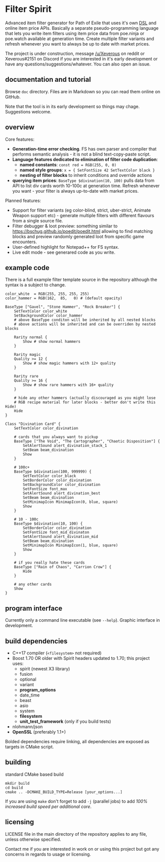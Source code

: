 # Filter Spirit

Advanced item filter generator for Path of Exile that uses it's own [DSL](https://en.wikipedia.org/wiki/Domain-specific_language) and online item price APIs. Basically a separate pseudo-programming language that lets you write item filters using item price data from poe.ninja or poe.watch available at generation time. Create multiple filter variants and refresh whenever you want to always be up to date with market prices.

The project is under construction, message [/u/Xeverous](https://old.reddit.com/user/Xeverous/) on reddit or Xeverous#2151 on Discord if you are interested in it's early development or have any questions/suggestions/whatever. You can also open an issue.

## documentation and tutorial

Browse `doc` directory. Files are in Markdown so you can read them online on GitHub.

Note that the tool is in its early development so things may chage. Suggestions welcome.

## overview

Core features:

- **Generation-time error checking**. FS has own parser and compiler that performs semantic analysis - it is not a blind text-copy-paste script.
- **Language features dedicated to elimination of filter code duplication**:
  - **named constants**: `const red = RGB(255, 0, 0)`
  - **named style groups**: `x = { SetFontSize 42 SetTextColor black }`
  - **nesting of filter blocks** to inherit conditions and override actions
- **querying item prices**: `BaseType $divination(10, 100)` pulls data from API to list div cards worth 10-100c at generation time. Refresh whenever you want - your filter is always up-to-date with market prices.

Planned features:

- Support for filter variants (eg color-blind, strict, uber-strict, Animate Weapon support etc) - generate multiple filters with different flavours from a single source file.
- Filter debugger & loot preview: something similar to https://bschug.github.io/poedit/poedit.html allowing to find matching blocks and preview randomly generated loot from specific game encounters.
- User-defined highlight for Notepad++ for FS syntax.
- Live edit mode - see generared code as you write.

## example code

There is a full example filter template source in the repository although the syntax is a subject to change.

```
color_white  = RGB(255, 255, 255, 255)
color_hammer = RGB(162,  85,   0) # (default opacity)

BaseType ["Gavel", "Stone Hammer", "Rock Breaker"] {
	SetTextColor color_white
	SetBackgroundColor color_hammer
	# above BaseType conditon will be inherited by all nested blocks
	# above actions will be inherited and can be overriden by nested blocks

	Rarity normal {
		Show # show normal hammers
	}

	Rarity magic
	Quality >= 12 {
		Show # show magic hammers with 12+ quality
	}

	Rarity rare
	Quality >= 16 {
		Show # show rare hammers with 16+ quality
	}

	# hide any other hammers (actually discouraged as you might lose
	# RGB recipe material for later blocks - better don't write this Hide)
	Hide
}

Class "Divination Card" {
	SetTextColor color_divination

	# cards that you always want to pickup
	BaseType ["The Void", "The Cartographer", "Chaotic Disposition"] {
		SetAlertSound alert_divination_stack_1
		SetBeam beam_divination
		Show
	}

	# 100c+
	BaseType $divination(100, 999999) {
		SetTextColor color_black
		SetBorderColor color_divination
		SetBackgroundColor color_divination
		SetFontSize font_max
		SetAlertSound alert_divination_best
		SetBeam beam_divination
		SetMinimapIcon MinimapIcon(0, blue, square)
		Show
	}

	# 10 - 100c
	BaseType $divination(10, 100) {
		SetBorderColor color_divination
		SetFontSize font_mid_divinaton
		SetAlertSound alert_divination_mid
		SetBeam beam_divination
		SetMinimapIcon MinimapIcon(1, blue, square)
		Show
	}

	# if you really hate these cards
	BaseType ["Rain of Chaos", "Carrion Crow"] {
		Hide
	}

	# any other cards
	Show
}
```

## program interface

Currently only a command line executable (see `--help`). Graphic interface in development.

## build dependencies

- C++17 compiler (`<filesystem>` not required)
- Boost 1.70 OR older with Spirit headers updated to 1.70; this project uses:
  - spirit (newest X3 library)
  - fusion
  - optional
  - variant
  - **program_options**
  - date_time
  - beast
  - asio
  - system
  - **filesystem**
  - **unit_test_framework** (only if you build tests)
- nlohmann/json
- **OpenSSL** (preferably 1.1+)

Bolded dependencies require linking, all dependencies are exposed as targets in CMake script.

## building

standard CMake based build

```
mkdir build
cd build
cmake .. -DCMAKE_BUILD_TYPE=Release [your_options...]
```

If you are using `make` don't forget to add `-j` (parallel jobs) to add *100% increased build speed per additional core*.

## licensing

LICENSE file in the main directory of the repository applies to any file, unless otherwise specified.

Contact me if you are interested in work on or using this project but got any concerns in regards to usage or licensing.
